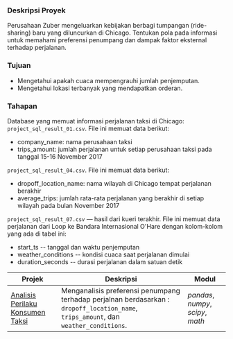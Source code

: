 ### Deskripsi Proyek
Perusahaan Zuber mengeluarkan kebijakan berbagi tumpangan (ride-sharing) baru yang diluncurkan di Chicago. Tentukan pola pada informasi untuk memahami preferensi penumpang dan dampak faktor eksternal terhadap perjalanan.

### Tujuan
- Mengetahui apakah cuaca mempengrauhi jumlah penjemputan.
- Mengetahui lokasi terbanyak yang mendapatkan orderan.

### Tahapan
Database yang memuat informasi perjalanan taksi di Chicago:
`project_sql_result_01.csv`. File ini memuat data berikut:
- company_name: nama perusahaan taksi
- trips_amount: jumlah perjalanan untuk setiap perusahaan taksi pada tanggal 15-16 November 2017

`project_sql_result_04.csv`. File ini memuat data berikut:
- dropoff_location_name: nama wilayah di Chicago tempat perjalanan berakhir
- average_trips: jumlah rata-rata perjalanan yang berakhir di setiap wilayah pada bulan November 2017

`project_sql_result_07.csv` — hasil dari kueri terakhir. File ini memuat data perjalanan dari Loop ke Bandara Internasional O'Hare dengan kolom-kolom yang ada di tabel ini:
- start_ts -- tanggal dan waktu penjemputan
- weather_conditions -- kondisi cuaca saat perjalanan dimulai
- duration_seconds -- durasi perjalanan dalam satuan detik

| Projek | Deskripsi | Modul |
| ------- | ------- | ------- |
| [Analisis Perilaku Konsumen Taksi](https://github.com/vikrayudha/Project_TripleTen/blob/main/Project%2006%20-%20Analisis%20Orderan%20Taksi/Project_6.ipynb) | Menganalisis preferensi penumpang terhadap perjalnan berdasarkan : `dropoff_location_name`, `trips_amount`, dan `weather_conditions`. | *pandas*, *numpy*, *scipy*, *math*|
